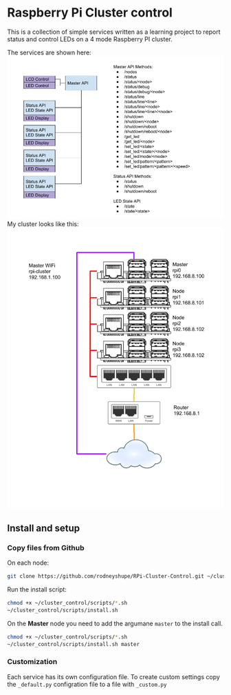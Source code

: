 # Raspberry Pi Cluster control
This is a collection of simple services written as a learning project to report status and control LEDs on a 4 mode Raspberry PI cluster.

The services are shown here:
![Cluster Services](docs/images/ClusterBaseAPIs.png)
My cluster looks like this:
![Cluster Network](docs/images/ClusterNetwork.png)

## Install and setup
### Copy files from Github
On each node:

```bash
git clone https://github.com/rodneyshupe/RPi-Cluster-Control.git ~/cluster_control
```
Run the install script:
```bash
chmod +x ~/cluster_control/scripts/*.sh
~/cluster_control/scripts/install.sh
```

On the **Master** node you need to add the argumane `master` to the install call.
```bash
chmod +x ~/cluster_control/scripts/*.sh
~/cluster_control/scripts/install.sh master
```
### Customization
Each service has its own configuration file.  To create custom settings copy the `_default.py` configration file to a file with `_custom.py`
